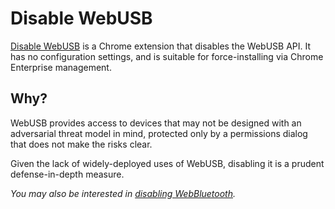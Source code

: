 # Disable WebUSB

[Disable
WebUSB](https://chrome.google.com/webstore/detail/disable-webusb/klhgchngppoiafianjllcholkbnpbejd)
is a Chrome extension that disables the WebUSB API. It has no configuration
settings, and is suitable for force-installing via Chrome Enterprise management.

## Why?

WebUSB provides access to devices that may not be designed with an adversarial
threat model in mind, protected only by a permissions dialog that does not make
the risks clear.

Given the lack of widely-deployed uses of WebUSB, disabling it is a prudent
defense-in-depth measure.

_You may also be interested in [disabling WebBluetooth](https://github.com/titanous/disable-webbluetooth)._
